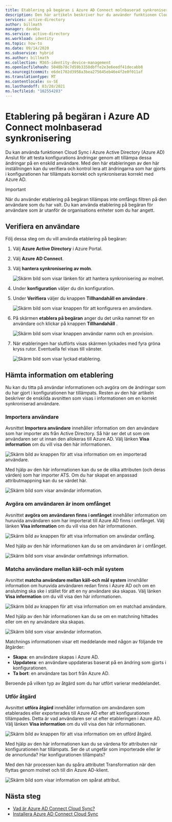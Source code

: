 ```yaml
---
title: Etablering på begäran i Azure AD Connect molnbaserad synkronisering
description: Den här artikeln beskriver hur du använder funktionen Cloud Sync i Azure AD Connect för att testa konfigurations ändringar.
services: active-directory
author: billmath
manager: daveba
ms.service: active-directory
ms.workload: identity
ms.topic: how-to
ms.date: 09/14/2020
ms.subservice: hybrid
ms.author: billmath
ms.collection: M365-identity-device-management
ms.openlocfilehash: 5048b78c7d59b3358dbffe2e3e6eedf41decabb8
ms.sourcegitcommit: e6de1702d3958a3bea275645eb46e4f2e0f011af
ms.translationtype: MT
ms.contentlocale: sv-SE
ms.lasthandoff: 03/20/2021
ms.locfileid: "102554283"
---
```

# <a name="on-demand-provisioning-in-azure-ad-connect-cloud-sync"></a>Etablering på begäran i Azure AD Connect molnbaserad synkronisering

Du kan använda funktionen Cloud Sync i Azure Active Directory (Azure AD) Anslut för att testa konfigurations ändringar genom att tillämpa dessa ändringar på en enskild användare. Med den här etableringen av den här inställningen kan du verifiera och kontrol lera att ändringarna som har gjorts i konfigurationen har tillämpats korrekt och synkroniseras korrekt med Azure AD.  

> [!IMPORTANT] 
> När du använder etablering på begäran tillämpas inte omfångs filtren på den användare som du har valt. Du kan använda etablering på begäran för användare som är utanför de organisations enheter som du har angett.

## <a name="validate-a-user"></a>Verifiera en användare
Följ dessa steg om du vill använda etablering på begäran:

1.  Välj **Azure Active Directory** i Azure Portal.
2.  Välj **Azure AD Connect**.
3.  Välj **hantera synkronisering av moln**.

    ![Skärm bild som visar länken för att hantera synkronisering av molnet.](media/how-to-install/install-6.png)
4. Under **konfiguration** väljer du din konfiguration.
5. Under **Verifiera** väljer du knappen **Tillhandahåll en användare** . 

   ![Skärm bild som visar knappen för att konfigurera en användare.](media/how-to-on-demand-provision/on-demand-2.png)

6. På skärmen **etablera på begäran** anger du det unika namnet för en användare och klickar på knappen **Tillhandahåll** .  
 
   ![Skärm bild som visar knappen användar namn och en provision.](media/how-to-on-demand-provision/on-demand-3.png)
7. När etableringen har slutförts visas skärmen lyckades med fyra gröna kryss rutor. Eventuella fel visas till vänster.

   ![Skärm bild som visar lyckad etablering.](media/how-to-on-demand-provision/on-demand-4.png)

## <a name="get-details-about-provisioning"></a>Hämta information om etablering
Nu kan du titta på användar informationen och avgöra om de ändringar som du har gjort i konfigurationen har tillämpats. Resten av den här artikeln beskriver de enskilda avsnitten som visas i informationen om en korrekt synkroniserad användare.

### <a name="import-user"></a>Importera användare
Avsnittet **Importera användare** innehåller information om den användare som har importer ats från Active Directory. Så här ser det ut som om användaren ser ut innan den allokeras till Azure AD. Välj länken **Visa information** om du vill visa den här informationen.

![Skärm bild av knappen för att visa information om en importerad användare.](media/how-to-on-demand-provision/on-demand-5.png)

Med hjälp av den här informationen kan du se de olika attributen (och deras värden) som har importer ATS. Om du har skapat en anpassad attributmappning kan du se värdet här.

![Skärm bild som visar användar information.](media/how-to-on-demand-provision/on-demand-6.png)

### <a name="determine-if-user-is-in-scope"></a>Avgöra om användaren är inom omfånget
Avsnittet **avgöra om användaren finns i omfånget** innehåller information om huruvida användaren som har importerat till Azure AD finns i omfånget. Välj länken **Visa information** om du vill visa den här informationen.

![Skärm bild av knappen för att visa information om användar omfång.](media/how-to-on-demand-provision/on-demand-7.png)

Med hjälp av den här informationen kan du se om användaren är i omfånget.

![Skärm bild som visar användar omfattnings information.](media/how-to-on-demand-provision/on-demand-10a.png)

### <a name="match-user-between-source-and-target-system"></a>Matcha användare mellan käll-och mål system
Avsnittet **matcha användare mellan käll-och mål system** innehåller information om huruvida användaren redan finns i Azure AD och om en anslutning ska ske i stället för att en ny användare ska skapas. Välj länken **Visa information** om du vill visa den här informationen.

![Skärm bild av knappen för att visa information om en matchad användare.](media/how-to-on-demand-provision/on-demand-8.png)

Med hjälp av den här informationen kan du se om en matchning hittades eller om en ny användare ska skapas.

![Skärm bild som visar användar information.](media/how-to-on-demand-provision/on-demand-11.png)

Matchnings informationen visar ett meddelande med någon av följande tre åtgärder:
- **Skapa**: en användare skapas i Azure AD.
- **Uppdatera**: en användare uppdateras baserat på en ändring som gjorts i konfigurationen.
- **Ta bort**: en användare tas bort från Azure AD.

Beroende på vilken typ av åtgärd som du har utfört varierar meddelandet.

### <a name="perform-action"></a>Utför åtgärd
Avsnittet **utföra åtgärd** innehåller information om användaren som etablerades eller exporterades till Azure AD efter att konfigurationen tillämpades. Detta är vad användaren ser ut efter etableringen i Azure AD. Välj länken **Visa information** om du vill visa den här informationen.

![Skärm bild av knappen för att visa information om en utförd åtgärd.](media/how-to-on-demand-provision/on-demand-9.png)

Med hjälp av den här informationen kan du se värdena för attributen när konfigurationen har tillämpats. Ser de ut ungefär som importerade eller är de annorlunda? Har konfigurationen tillämpats?  

Med den här processen kan du spåra attributet Transformation när den flyttas genom molnet och till din Azure AD-klient.

![Skärm bild som visar information om spårat attribut.](media/how-to-on-demand-provision/on-demand-12.png)

## <a name="next-steps"></a>Nästa steg 

- [Vad är Azure AD Connect Cloud Sync?](what-is-cloud-sync.md)
- [Installera Azure AD Connect Cloud Sync](how-to-install.md)
 
